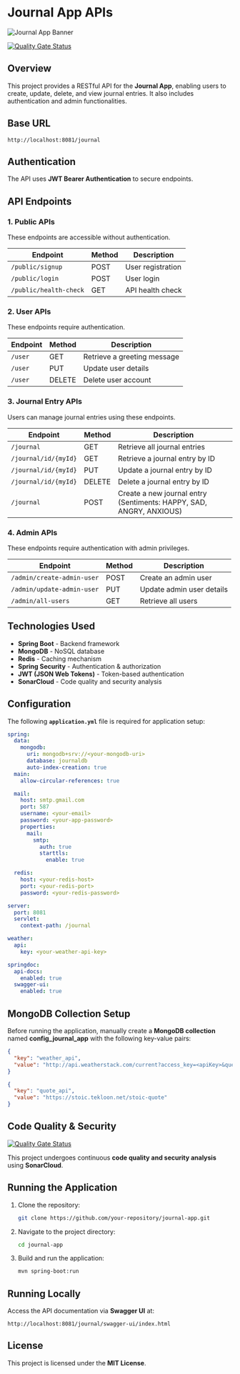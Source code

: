 # Journal App APIs

![Journal App Banner](https://images.unsplash.com/photo-1584288230038-153db6e0d6a6)

[![Quality Gate Status](https://sonarcloud.io/api/project_badges/measure?project=Dru-O7_JournalApp&metric=alert_status)](https://sonarcloud.io/summary/new_code?id=Dru-O7_JournalApp)

## Overview
This project provides a RESTful API for the **Journal App**, enabling users to create, update, delete, and view journal entries. It also includes authentication and admin functionalities.

## Base URL
```
http://localhost:8081/journal
```

## Authentication
The API uses **JWT Bearer Authentication** to secure endpoints.

## API Endpoints

### 1. Public APIs
These endpoints are accessible without authentication.

| Endpoint               | Method | Description                  |
|------------------------|--------|------------------------------|
| `/public/signup`       | POST   | User registration            |
| `/public/login`        | POST   | User login                   |
| `/public/health-check` | GET    | API health check             |

### 2. User APIs
These endpoints require authentication.

| Endpoint      | Method | Description                |
|--------------|--------|----------------------------|
| `/user`      | GET    | Retrieve a greeting message |
| `/user`      | PUT    | Update user details        |
| `/user`      | DELETE | Delete user account       |

### 3. Journal Entry APIs
Users can manage journal entries using these endpoints.

| Endpoint                  | Method | Description                                      |
|---------------------------|--------|--------------------------------------------------|
| `/journal`                | GET    | Retrieve all journal entries                    |
| `/journal/id/{myId}`      | GET    | Retrieve a journal entry by ID                  |
| `/journal/id/{myId}`      | PUT    | Update a journal entry by ID                    |
| `/journal/id/{myId}`      | DELETE | Delete a journal entry by ID                    |
| `/journal`                | POST   | Create a new journal entry (Sentiments: HAPPY, SAD, ANGRY, ANXIOUS) |

### 4. Admin APIs
These endpoints require authentication with admin privileges.

| Endpoint                      | Method | Description                         |
|--------------------------------|--------|-------------------------------------|
| `/admin/create-admin-user`     | POST   | Create an admin user               |
| `/admin/update-admin-user`     | PUT    | Update admin user details          |
| `/admin/all-users`             | GET    | Retrieve all users                 |

## Technologies Used
- **Spring Boot** - Backend framework
- **MongoDB** - NoSQL database
- **Redis** - Caching mechanism
- **Spring Security** - Authentication & authorization
- **JWT (JSON Web Tokens)** - Token-based authentication
- **SonarCloud** - Code quality and security analysis

## Configuration
The following **`application.yml`** file is required for application setup:

```yaml
spring:
  data:
    mongodb:
      uri: mongodb+srv://<your-mongodb-uri>
      database: journaldb
      auto-index-creation: true
  main:
    allow-circular-references: true

  mail:
    host: smtp.gmail.com
    port: 587
    username: <your-email>
    password: <your-app-password>
    properties:
      mail:
        smtp:
          auth: true
          starttls:
            enable: true

  redis:
    host: <your-redis-host>
    port: <your-redis-port>
    password: <your-redis-password>

server:
  port: 8081
  servlet:
    context-path: /journal

weather:
  api:
    key: <your-weather-api-key>

springdoc:
  api-docs:
    enabled: true
  swagger-ui:
    enabled: true
```

## MongoDB Collection Setup
Before running the application, manually create a **MongoDB collection** named **config_journal_app** with the following key-value pairs:

```json
{
  "key": "weather_api",
  "value": "http://api.weatherstack.com/current?access_key=<apiKey>&query=<city>"
}
```

```json
{
  "key": "quote_api",
  "value": "https://stoic.tekloon.net/stoic-quote"
}
```

## Code Quality & Security
[![Quality Gate Status](https://sonarcloud.io/api/project_badges/measure?project=Dru-O7_JournalApp&metric=alert_status)](https://sonarcloud.io/summary/new_code?id=Dru-O7_JournalApp)

This project undergoes continuous **code quality and security analysis** using **SonarCloud**.

## Running the Application
1. Clone the repository:
   ```sh
   git clone https://github.com/your-repository/journal-app.git
   ```
2. Navigate to the project directory:
   ```sh
   cd journal-app
   ```
3. Build and run the application:
   ```sh
   mvn spring-boot:run
   ```

## Running Locally
Access the API documentation via **Swagger UI** at:
```
http://localhost:8081/journal/swagger-ui/index.html
```

## License
This project is licensed under the **MIT License**.

